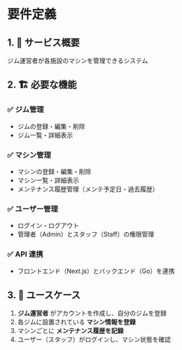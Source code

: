 # 要件定義

## 1. 🎯 サービス概要
ジム運営者が各施設のマシンを管理できるシステム

## 2. 🏗 必要な機能
### ✅ ジム管理
- ジムの登録・編集・削除
- ジム一覧・詳細表示

### ✅ マシン管理
- マシンの登録・編集・削除
- マシン一覧・詳細表示
- メンテナンス履歴管理（メンテ予定日・過去履歴）

### ✅ ユーザー管理
- ログイン・ログアウト
- 管理者（Admin）とスタッフ（Staff）の権限管理

### ✅ API 連携
- フロントエンド（Next.js）とバックエンド（Go）を連携

## 3. 🎯 ユースケース
1. **ジム運営者** がアカウントを作成し、自分のジムを登録
2. 各ジムに設置されている **マシン情報を登録**
3. マシンごとに **メンテナンス履歴を記録**
4. ユーザー（スタッフ）がログインし、マシン状態を確認

